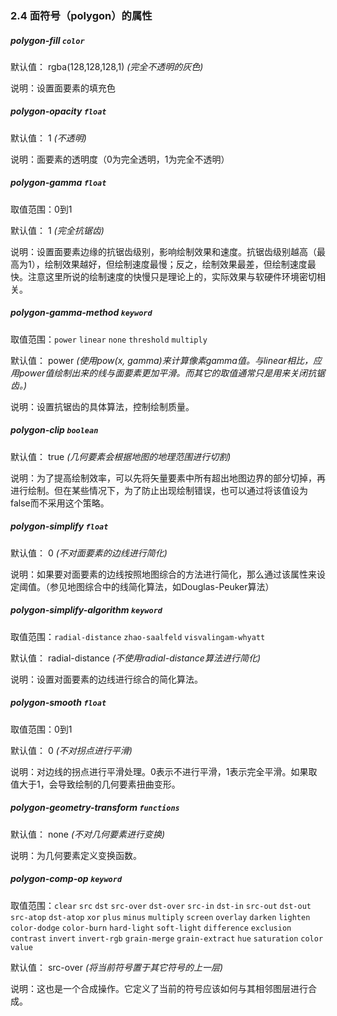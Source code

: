 ### 2.4 面符号（polygon）的属性

##### polygon-fill `color`

默认值： rgba(128,128,128,1) _(完全不透明的灰色)_

说明：设置面要素的填充色

##### polygon-opacity `float`

默认值： 1 _(不透明)_

说明：面要素的透明度（0为完全透明，1为完全不透明）

##### polygon-gamma `float`

取值范围：0到1

默认值： 1 _(完全抗锯齿)_

说明：设置面要素边缘的抗锯齿级别，影响绘制效果和速度。抗锯齿级别越高（最高为1），绘制效果越好，但绘制速度最慢；反之，绘制效果最差，但绘制速度最快。注意这里所说的绘制速度的快慢只是理论上的，实际效果与软硬件环境密切相关。

##### polygon-gamma-method `keyword`

取值范围：`power` `linear` `none` `threshold` `multiply`

默认值： power _(使用pow(x, gamma)来计算像素gamma值。与linear相比，应用power值绘制出来的线与面要素更加平滑。而其它的取值通常只是用来关闭抗锯齿。)_

说明：设置抗锯齿的具体算法，控制绘制质量。

##### polygon-clip `boolean`

默认值： true _(几何要素会根据地图的地理范围进行切割)_

说明：为了提高绘制效率，可以先将矢量要素中所有超出地图边界的部分切掉，再进行绘制。但在某些情况下，为了防止出现绘制错误，也可以通过将该值设为false而不采用这个策略。

##### polygon-simplify `float`

默认值： 0 _(不对面要素的边线进行简化)_

说明：如果要对面要素的边线按照地图综合的方法进行简化，那么通过该属性来设定阈值。（参见地图综合中的线简化算法，如Douglas-Peuker算法）

##### polygon-simplify-algorithm `keyword`

取值范围：`radial-distance` `zhao-saalfeld` `visvalingam-whyatt`

默认值： radial-distance _(不使用radial-distance算法进行简化)_

说明：设置对面要素的边线进行综合的简化算法。

##### polygon-smooth `float`

取值范围：0到1

默认值： 0 _(不对拐点进行平滑)_

说明：对边线的拐点进行平滑处理。0表示不进行平滑，1表示完全平滑。如果取值大于1，会导致绘制的几何要素扭曲变形。

##### polygon-geometry-transform `functions`

默认值： none _(不对几何要素进行变换)_

说明：为几何要素定义变换函数。

##### polygon-comp-op `keyword`

取值范围：`clear` `src` `dst` `src-over` `dst-over` `src-in` `dst-in` `src-out` `dst-out` `src-atop` `dst-atop` `xor` `plus` `minus` `multiply` `screen` `overlay` `darken` `lighten` `color-dodge` `color-burn` `hard-light` `soft-light` `difference` `exclusion` `contrast` `invert` `invert-rgb` `grain-merge` `grain-extract` `hue` `saturation` `color` `value`

默认值： src-over _(将当前符号置于其它符号的上一层)_

说明：这也是一个合成操作。它定义了当前的符号应该如何与其相邻图层进行合成。